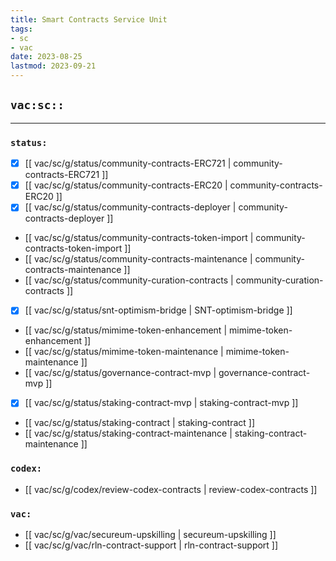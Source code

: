 ```yaml
---
title: Smart Contracts Service Unit
tags:
- sc
- vac
date: 2023-08-25
lastmod: 2023-09-21
---
```


## `vac:sc::`
---

### `status:`
* [x] [[ vac/sc/g/status/community-contracts-ERC721 | community-contracts-ERC721 ]]
* [x] [[ vac/sc/g/status/community-contracts-ERC20 | community-contracts-ERC20 ]]
* [x] [[ vac/sc/g/status/community-contracts-deployer | community-contracts-deployer ]]
* [[ vac/sc/g/status/community-contracts-token-import | community-contracts-token-import ]]
* [[ vac/sc/g/status/community-contracts-maintenance | community-contracts-maintenance ]]
* [[ vac/sc/g/status/community-curation-contracts | community-curation-contracts ]]
* [x] [[ vac/sc/g/status/snt-optimism-bridge | SNT-optimism-bridge ]]
* [[ vac/sc/g/status/mimime-token-enhancement | mimime-token-enhancement ]]
* [[ vac/sc/g/status/mimime-token-maintenance | mimime-token-maintenance ]]
* [[ vac/sc/g/status/governance-contract-mvp | governance-contract-mvp ]]
* [x] [[ vac/sc/g/status/staking-contract-mvp | staking-contract-mvp ]]
* [[ vac/sc/g/status/staking-contract | staking-contract ]]
* [[ vac/sc/g/status/staking-contract-maintenance | staking-contract-maintenance ]]

### `codex:`
* [[ vac/sc/g/codex/review-codex-contracts | review-codex-contracts ]]

### `vac:`
* [[ vac/sc/g/vac/secureum-upskilling | secureum-upskilling ]]
* [[ vac/sc/g/vac/rln-contract-support | rln-contract-support ]]

